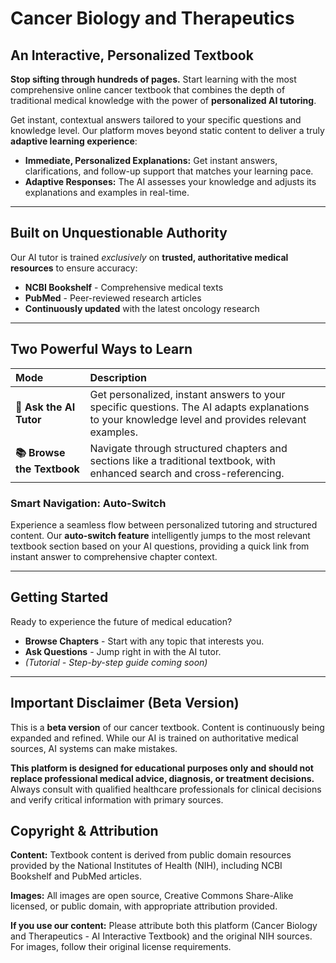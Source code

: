 # Cancer Biology and Therapeutics 
## An Interactive, Personalized Textbook


**Stop sifting through hundreds of pages.** Start learning with the most comprehensive online cancer textbook that combines the depth of traditional medical knowledge with the power of **personalized AI tutoring**.

Get instant, contextual answers tailored to your specific questions and knowledge level. Our platform moves beyond static content to deliver a truly **adaptive learning experience**:

* **Immediate, Personalized Explanations:** Get instant answers, clarifications, and follow-up support that matches your learning pace.
* **Adaptive Responses:** The AI assesses your knowledge and adjusts its explanations and examples in real-time.

---

## Built on Unquestionable Authority

Our AI tutor is trained *exclusively* on **trusted, authoritative medical resources** to ensure accuracy:

* **NCBI Bookshelf** - Comprehensive medical texts
* **PubMed** - Peer-reviewed research articles
* **Continuously updated** with the latest oncology research

---

## Two Powerful Ways to Learn

| Mode | Description |
| :--- | :--- |
| **🤖 Ask the AI Tutor** | Get personalized, instant answers to your specific questions. The AI adapts explanations to your knowledge level and provides relevant examples. |
| **📚 Browse the Textbook** | Navigate through structured chapters and sections like a traditional textbook, with enhanced search and cross-referencing. |

### Smart Navigation: Auto-Switch

Experience a seamless flow between personalized tutoring and structured content. Our **auto-switch feature** intelligently jumps to the most relevant textbook section based on your AI questions, providing a quick link from instant answer to comprehensive chapter context.

---

## Getting Started

Ready to experience the future of medical education?

* **Browse Chapters** - Start with any topic that interests you.
* **Ask Questions** - Jump right in with the AI tutor.
* *(Tutorial - Step-by-step guide coming soon)*

---

## Important Disclaimer (Beta Version)

This is a **beta version** of our cancer textbook. Content is continuously being expanded and refined. While our AI is trained on authoritative medical sources, AI systems can make mistakes.

**This platform is designed for educational purposes only and should not replace professional medical advice, diagnosis, or treatment decisions.** Always consult with qualified healthcare professionals for clinical decisions and verify critical information with primary sources.

## Copyright & Attribution


**Content:** Textbook content is derived from public domain resources provided by the National Institutes of Health (NIH), including NCBI Bookshelf and PubMed articles.

**Images:** All images are open source, Creative Commons Share-Alike licensed, or public domain, with appropriate attribution provided.

**If you use our content:** Please attribute both this platform (Cancer Biology and Therapeutics - AI Interactive Textbook) and the original NIH sources. For images, follow their original license requirements.
